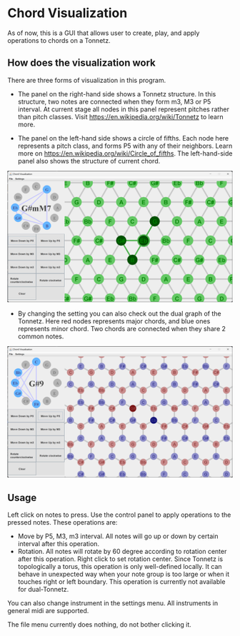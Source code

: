 # Chord Visualization

As of now, this is a GUI that allows user to create, play, and apply operations to chords on a Tonnetz. 



## How does the visualization work

There are three forms of visualization in this program.

- The panel on the right-hand side shows a Tonnetz structure. In this structure, two notes are connected when they form m3, M3 or P5 interval. At current stage all nodes in this panel represent pitches rather than pitch classes. Visit https://en.wikipedia.org/wiki/Tonnetz to learn more.

- The panel on the left-hand side shows a circle of fifths. Each node here represents a pitch class, and forms P5 with any of their neighbors. Learn more on https://en.wikipedia.org/wiki/Circle_of_fifths. The left-hand-side panel also shows the structure of current chord. 

![App](examples/App.png)

- By changing the setting you can also check out the dual graph of the Tonnetz. Here red nodes represents major chords, and blue ones represents minor chord. Two chords are connected when they share 2 common notes.

![DualNet](examples/DualNet.png)

## Usage

Left click on notes to press. Use the control panel to apply operations to the pressed notes. These operations are:

- Move by P5, M3, m3 interval. All notes will go up or down by certain interval after this operation.
- Rotation. All notes will rotate by 60 degree according to rotation center after this operation. Right click to set rotation center. Since Tonnetz is topologically a torus, this operation is only well-defined locally. It can behave in unexpected way when your note group is too large or when it touches right or left boundary. This operation is currently not available for dual-Tonnetz.

You can also change instrument in the settings menu. All instruments in general midi are supported.

The file menu currently does nothing, do not bother clicking it.
